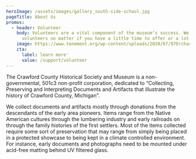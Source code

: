 ```yaml
---
heroImage: /assets/images/gallery_south-side-school.jpg
pageTitle: About Us
promos:
  - header: Volunteer
    body: Volunteers are a vital component of the museum’s success. We welcome all
      volunteers no matter if you have a little time to offer or a lot.
    image: https://www.tenement.org/wp-content/uploads/2020/07/97Orchard_Exteriors-website-1_1584x1458_acf_cropped_1584x1458_acf_cropped.jpg
    cta:
      label: learn more'
      value: /support/volunteer
---
```

The Crawford County Historical Society and Museum is a non-governmental, 501c3 non-profit corporation, dedicated to “Collecting, Preserving and Interpreting Documents and Artifacts that illustrate the history of Crawford County, Michigan”.

We collect documents and artifacts mostly through donations from the descendants of the early area pioneers. Items range from the Native American cultures through the lumbering industry and early railroads on through the family histories of the first settlers. Most of the items collected require some sort of preservation that may range from simply being placed in a protected showcase to being kept in a climate controlled environment. For instance, early documents and photographs need to be mounted under acid-free matting behind UV filtered glass.

